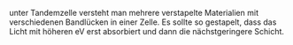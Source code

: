 unter Tandemzelle versteht man mehrere verstapelte Materialien mit verschiedenen Bandlücken in einer Zelle. Es sollte so gestapelt, dass das Licht mit höheren eV erst absorbiert und dann die nächstgeringere Schicht.